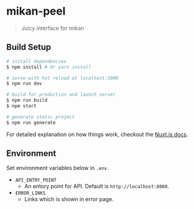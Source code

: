 # mikan-peel

> Juicy interface for mikan

## Build Setup

``` bash
# install dependencies
$ npm install # Or yarn install

# serve with hot reload at localhost:3000
$ npm run dev

# build for production and launch server
$ npm run build
$ npm start

# generate static project
$ npm run generate
```

For detailed explanation on how things work, checkout the [Nuxt.js docs](https://github.com/nuxt/nuxt.js).

## Environment
Set environment variables below in `.env`.
- `API_ENTRY_POINT`
    - An entory point for API. Default is `http://localhost:8000`.
- `ERROR_LINKS`
    - Links which is shown in error page.
